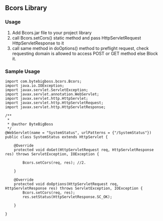 ## Bcors Library

### Usage
1. Add Bcors.jar file to your project library
2. call Bcors.setCors() static method and pass HttpServletRequest HttpServletResponse to it
3. call same method in doOptions() method to preflight request, check requesting domain is allowed to access POST or GET method else Block it.

### Sample Usage
```
import com.bytebigboss.bcors.Bcors; 
import java.io.IOException;
import javax.servlet.ServletException;
import javax.servlet.annotation.WebServlet;
import javax.servlet.http.HttpServlet;
import javax.servlet.http.HttpServletRequest;
import javax.servlet.http.HttpServletResponse;

/**
 *
 * @author ByteBigBoss
 */
@WebServlet(name = "SystemStatus", urlPatterns = {"/SystemStatus"})
public class SystemStatus extends HttpServlet {

    @Override
    protected void doGet(HttpServletRequest req, HttpServletResponse res) throws ServletException, IOException {

        Bcors.setCors(req, res); //2.

    }

    @Override
    protected void doOptions(HttpServletRequest req, HttpServletResponse res) throws ServletException, IOException {
        Bcors.setCors(req, res);
        res.setStatus(HttpServletResponse.SC_OK);

    }

}
```
